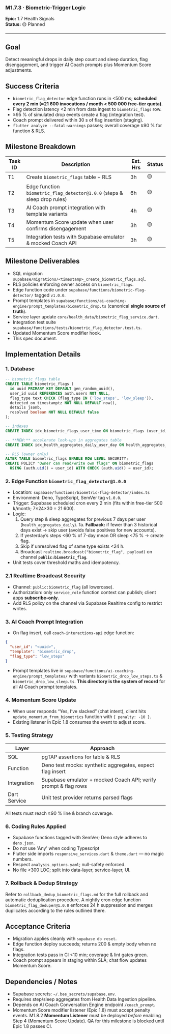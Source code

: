 ### M1.7.3 · Biometric-Trigger Logic

**Epic:** 1.7 Health Signals\
**Status:** 🟡 Planned

---

## Goal

Detect meaningful drops in daily step count and sleep duration, flag
disengagement, and trigger AI Coach prompts plus Momentum Score adjustments.

## Success Criteria

- `biometric_flag_detector` edge function runs in <500 ms; **scheduled every 2
  min (≈21 600 invocations / month &lt; 500 000 free-tier quota)**.
- Flag detection latency <2 min from data ingest to `biometric_flags` row.
- ≥95 % of simulated drop events create a flag (integration test).
- Coach prompt delivered within 30 s of flag insertion (staging).
- `flutter analyze --fatal-warnings` passes; overall coverage ≥90 % for function
  & RLS.

## Milestone Breakdown

| Task ID | Description                                                              | Est. Hrs | Status |
| ------- | ------------------------------------------------------------------------ | -------- | ------ |
| T1      | Create `biometric_flags` table + RLS                                     | 3h       | 🟡     |
| T2      | Edge function `biometric_flag_detector@1.0.0` (steps & sleep drop rules) | 6h       | 🟡     |
| T3      | AI Coach prompt integration with template variants                       | 4h       | 🟡     |
| T4      | Momentum Score update when user confirms disengagement                   | 3h       | 🟡     |
| T5      | Integration tests with Supabase emulator & mocked Coach API              | 3h       | 🟡     |

## Milestone Deliverables

- SQL migration `supabase/migrations/<timestamp>_create_biometric_flags.sql`.
- RLS policies enforcing owner access on `biometric_flags`.
- Edge function code under `supabase/functions/biometric-flag-detector/` tagged
  `v1.0.0`.
- Prompt templates in
  `supabase/functions/ai-coaching-engine/prompt_templates/biometric_drop.ts`
  (canonical **single source of truth**).
- Service layer update `core/health_data/biometric_flag_service.dart`.
- Integration test suite
  `supabase/functions/tests/biometric_flag_detector.test.ts`.
- Updated Momentum Score modifier hook.
- This spec document.

## Implementation Details

### 1. Database

```sql
-- biometric_flags table
CREATE TABLE biometric_flags (
  id uuid PRIMARY KEY DEFAULT gen_random_uuid(),
  user_id uuid REFERENCES auth.users NOT NULL,
  flag_type text CHECK (flag_type IN ('low_steps', 'low_sleep')),
  detected_on timestamptz NOT NULL DEFAULT now(),
  details jsonb,
  resolved boolean NOT NULL DEFAULT false
);

-- indexes
CREATE INDEX idx_biometric_flags_user_time ON biometric_flags (user_id, detected_on DESC);

-- **NEW:** accelerate look-ups in aggregates table
CREATE INDEX idx_health_aggregates_daily_user_day ON health_aggregates_daily (user_id, day DESC);

-- RLS (owner only)
ALTER TABLE biometric_flags ENABLE ROW LEVEL SECURITY;
CREATE POLICY "Owner can read/write own flags" ON biometric_flags
  USING (auth.uid() = user_id) WITH CHECK (auth.uid() = user_id);
```

### 2. Edge Function `biometric_flag_detector@1.0.0`

- Location: `supabase/functions/biometric-flag-detector/index.ts`
- Environment: Deno, TypeScript, SemVer tag `v1.0.0`.
- Trigger: Supabase scheduled cron every 2 min (fits within free-tier 500
  k/month; 7×24×30 = 21 600).
- Logic:
  1. Query step & sleep aggregates for previous 7 days per user
     (`health_aggregates_daily`). 1a. **Fallback:** if fewer than 3 historical
     days exist → skip user (avoids false positives for new accounts).
  2. If yesterday’s steps <60 % of 7-day mean OR sleep <75 % → create flag.
  3. Skip if unresolved flag of same type exists <24 h.
  4. Broadcast `realtime.broadcast("biometric_flag", payload)` on channel
     **`public:biometric_flag`**.
- Unit tests cover threshold maths and idempotency.

### 2.1 Realtime Broadcast Security

- Channel: `public:biometric_flag` (all lowercase).
- Authorization: only `service_role` function context can publish; client apps
  **subscribe-only**.
- Add RLS policy on the channel via Supabase Realtime config to restrict writes.

### 3. AI Coach Prompt Integration

- On flag insert, call `coach-interactions-api` edge function:

```json
{
  "user_id": "<uuid>",
  "template": "biometric_drop",
  "flag_type": "low_steps"
}
```

- Prompt templates live in
  `supabase/functions/ai-coaching-engine/prompt_templates/` with variants
  `biometric_drop_low_steps.ts` & `biometric_drop_low_sleep.ts`. **This
  directory is the system of record** for all AI Coach prompt templates.

### 4. Momentum Score Update

- When user responds “Yes, I’ve slacked” (chat intent), client hits
  `update_momentum_from_biometrics` function with `{ penalty: -10 }`.
- Existing listener in Epic 1.8 consumes the event to adjust score.

### 5. Testing Strategy

| Layer        | Approach                                                        |
| ------------ | --------------------------------------------------------------- |
| SQL          | pgTAP assertions for table & RLS                                |
| Function     | Deno test mocks: synthetic aggregates, expect flag insert       |
| Integration  | Supabase emulator + mocked Coach API; verify prompt & flag rows |
| Dart Service | Unit test provider returns parsed flags                         |

All tests must reach ≥90 % line & branch coverage.

### 6. Coding Rules Applied

- Supabase functions tagged with SemVer; Deno style adheres to `deno.json`.
- Do not use 'Any' when coding Typescript
- Flutter side imports `responsive_services.dart` & `theme.dart` — no magic
  numbers.
- Respect `analysis_options.yaml`; null-safety enforced.
- No file >300 LOC; split into data-layer, service-layer, UI.

### 7. Rollback & Dedup Strategy

Refer to `rollback_dedup_biometric_flags.md` for the full rollback and automatic
deduplication procedure. A nightly cron edge function
`biometric_flag_deduper@1.0.0` enforces 24 h suppression and merges duplicates
according to the rules outlined there.

## Acceptance Criteria

- Migration applies cleanly with `supabase db reset`.
- Edge function deploy succeeds; returns 200 & empty body when no flags.
- Integration tests pass in CI <10 min; coverage & lint gates green.
- Coach prompt appears in staging within SLA; chat flow updates Momentum Score.

## Dependencies / Notes

- Supabase secrets: `~/.bee_secrets/supabase.env`.
- Requires step/sleep aggregates from Health Data Ingestion pipeline.
- Depends on AI Coach Conversation Engine endpoint `/coach_prompt`.
- Momentum Score modifier listener (Epic 1.8) must accept penalty events. M1.8.2
  **Momentum Listener** must be deployed _before_ enabling Step 4 (Momentum
  Score Update). QA for this milestone is blocked until Epic 1.8 passes CI.
